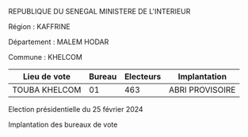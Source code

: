 REPUBLIQUE DU SENEGAL MINISTERE DE L'INTERIEUR

Région : KAFFRINE

Département : MALEM HODAR

Commune : KHELCOM

| Lieu de vote | Bureau | Electeurs | Implantation |
| - | - | - | - |
| TOUBA KHELCOM | 01 | 463 | ABRI PROVISOIRE |

<!-- PageNumber="3/8" -->

Election présidentielle du 25 février 2024

Implantation des bureaux de vote
